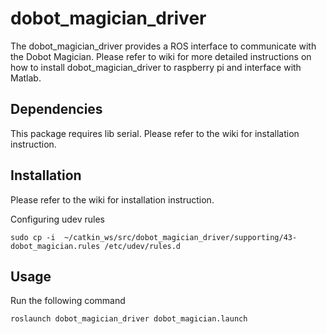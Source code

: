 # dobot_magician_driver
The dobot_magician_driver provides a ROS interface to communicate with the Dobot Magician.
Please refer to wiki for more detailed instructions on how to install dobot_magician_driver to raspberry pi and interface with Matlab. 
## Dependencies
This package requires lib serial. Please refer to the wiki for installation instruction.

## Installation
Please refer to the wiki for installation instruction.

Configuring udev rules

```
sudo cp -i  ~/catkin_ws/src/dobot_magician_driver/supporting/43-dobot_magician.rules /etc/udev/rules.d
```
## Usage
Run the following command
```
roslaunch dobot_magician_driver dobot_magician.launch
```
